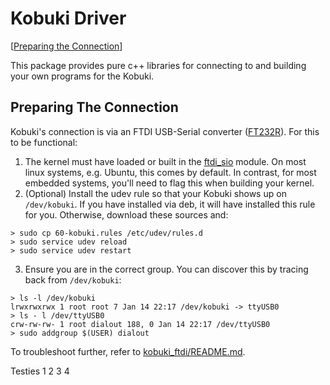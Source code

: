 Kobuki Driver
=============

[[Preparing the Connection](#preparing-the-connection)]

This package provides pure c++ libraries for connecting to and building your own programs for the Kobuki.

## Preparing The Connection

Kobuki's connection is via an FTDI USB-Serial converter ([FT232R](http://www.ftdichip.com/Products/ICs/FT232R.htm)). For this to be functional:

1. The kernel must have loaded or built in the [ftdi_sio](http://ftdi-usb-sio.sourceforge.net/) module. On most linux systems, e.g. Ubuntu, this comes by default. In contrast, for most embedded systems, you'll need to flag this when building your kernel.
2. (Optional) Install the udev rule so that your Kobuki shows up on `/dev/kobuki`. If you have installed via deb, it will have installed this rule for you. Otherwise, download these sources and:

```
> sudo cp 60-kobuki.rules /etc/udev/rules.d
> sudo service udev reload
> sudo service udev restart
```

3. Ensure you are in the correct group. You can discover this by tracing back from `/dev/kobuki`:

```
> ls -l /dev/kobuki
lrwxrwxrwx 1 root root 7 Jan 14 22:17 /dev/kobuki -> ttyUSB0
> ls - l /dev/ttyUSB0
crw-rw-rw- 1 root dialout 188, 0 Jan 14 22:17 /dev/ttyUSB0
> sudo addgroup $(USER) dialout
```

To troubleshoot further, refer to [kobuki_ftdi/README.md](https://github.com/kobuki-base/kobuki_ftdi/blob/devel/README.md).

Testies 1 2 3 4
